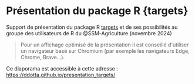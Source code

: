 # Présentation du package R {targets}

Support de présentation du package R [targets](https://books.ropensci.org/targets/) et de ses possibilités au groupe des utilisateurs de R du @SSM-Agriculture (novembre 2024)

> Pour un affichage optimisé de la présentation il est conseillé d'utiliser un navigateur basé sur Chromium (par exemple les navigateurs Edge, Chrome, Brave...).

Ce diaporama est accessible à cette adresse : https://ddotta.github.io/presentation_targets/
